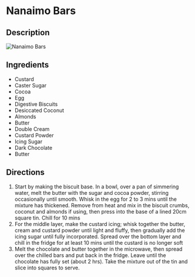 # Nanaimo Bars

## Description
![Nanaimo Bars](https://www.themealdb.com/images/media/meals/vwuprt1511813703.jpg "Nanaimo Bars")

## Ingredients
- Custard
- Caster Sugar
- Cocoa
- Egg
- Digestive Biscuits
- Desiccated Coconut
- Almonds
- Butter
- Double Cream
- Custard Powder
- Icing Sugar
- Dark Chocolate
- Butter

## Directions
1. Start by making the biscuit base. In a bowl, over a pan of simmering water, melt the butter with the sugar and cocoa powder, stirring occasionally until smooth. Whisk in the egg for 2 to 3 mins until the mixture has thickened. Remove from heat and mix in the biscuit crumbs, coconut and almonds if using, then press into the base of a lined 20cm square tin. Chill for 10 mins
2. For the middle layer, make the custard icing; whisk together the butter, cream and custard powder until light and fluffy, then gradually add the icing sugar until fully incorporated. Spread over the bottom layer and chill in the fridge for at least 10 mins until the custard is no longer soft
3. Melt the chocolate and butter together in the microwave, then spread over the chilled bars and put back in the fridge. Leave until the chocolate has fully set (about 2 hrs). Take the mixture out of the tin and slice into squares to serve.
